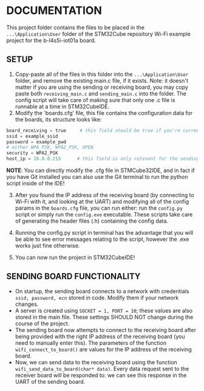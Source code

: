 # DOCUMENTATION
This project folder contains the files to be placed in the `...\Application\User` folder of the STM32Cube repository Wi-Fi example project for the b-l4s5i-iot01a board.

## SETUP
1. Copy-paste all of the files in this folder into the `...\Application\User` folder, and remove the existing main.c file, if it exists. Note: it doesn't matter if you are using the sending or receiving board, you may copy paste both `receiving_main.c` and `sending_main.c` into the folder. The config script will take care of making sure that only one .c file is runnable at a time in STM32CubeIDE.
2. Modify the 'boards.cfg' file, this file contains the configuration data for the boards, its structure looks like:

```python
board_receiving = true     # this field should be true if you're currently working with the receiving board, and false otherwise
ssid = example_ssid        
password = example_pwd
# either WPA_PSK, WPA2_PSK, OPEN
security = WPA2_PSK 
host_ip = 10.0.0.215      # this field is only relevant for the sending board, and you might need to connect with the receiving board first to see what is the IP address
```
**NOTE**: You can directly modify the .cfg file in STMCube32IDE, and in fact if you have Git installed you can also use the Git terminal to run the python script inside of the IDE!

3. After you found the IP address of the receiving board (by connecting to Wi-Fi with it, and looking at the UART) and modifying all of the config params in the `boards.cfg` file, you can run either: run the `config.py` script or simply run the `config.exe` executable. These scripts take care of generating the header files (.h) containing the config data.

4. Running the config.py script in terminal has the advantage that you will be able to see error messages relating to the script, however the .exe works just fine otherwise.
   
5. You can now run the project in STM32CubeIDE!

## SENDING BOARD FUNCTIONALITY
- On startup, the sending board connects to a network with credentials `ssid, password, ecn` stored in code. Modify them if your network changes.
- A server is created using `SOCKET = 1, PORT = 10`; these values are also stored in the main file. These settings SHOULD NOT change during the course of the project.
- The sending board now attempts to connect to the receiving board after being provided with the right IP address of the receiving board (you need to manually enter this). The parameters of the function `wifi_connect_to_board()` are values for the IP address of the receiving board.
- Now, we can send data to the receiving board using the function `wifi_send_data_to_board(char* data)`. Every data request sent to the receiver board will be responded to: we can see this response in the UART of the sending board.

